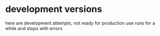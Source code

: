 # development versions
here are development attempts,
not ready for production use
runs for a while and stops with errors

